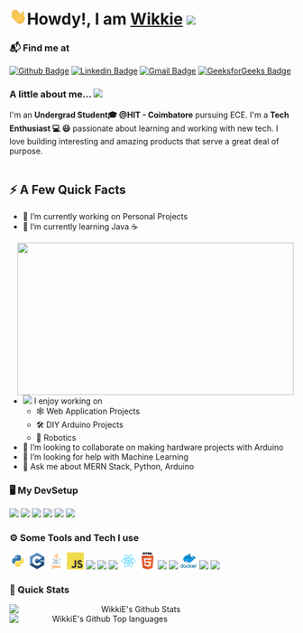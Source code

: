 <h1> <img src="https://raw.githubusercontent.com/ABSphreak/ABSphreak/master/gifs/Hi.gif" height="30px">Howdy!, I am <a href="https://github.com/wikkiee">Wikkie</a> <img height="30px" src="https://emojis.slackmojis.com/emojis/images/1531849430/4246/blob-sunglasses.gif?1531849430"></h1>
</h1>

### 📬 Find me at
[![Github Badge](http://img.shields.io/badge/-Github-black?style=flat-square&logo=github&link=https://github.com/wikkiee/)](https://github.com/wikkiee/) 
[![Linkedin Badge](https://img.shields.io/badge/-LinkedIn-blue?style=flat-square&logo=Linkedin&logoColor=white&link=https://www.linkedin.com/in/wikkie-m/)](https://www.linkedin.com/in/wikkie-m)
[![Gmail Badge](https://img.shields.io/badge/-Gmail-d14836?style=flat-square&logo=Gmail&logoColor=white&link=mailto:vigneshrgm962950@gmail.com)](mailto:vigneshrgm962950@gmail.com)
[![GeeksforGeeks Badge](https://img.shields.io/badge/-GeeksforGeeks-0F9D58?style=flat-square&logo=GeeksforGeeks&logoColor=white&link=https://auth.geeksforgeeks.org/user/wikkie)](https://auth.geeksforgeeks.org/user/wikkie)


### A little about me...  <img src="https://media.giphy.com/media/VgCDAzcKvsR6OM0uWg/giphy.gif" width="50"> 
I'm an **Undergrad Student🎓 @HIT - Coimbatore** pursuing ECE. I'm a **Tech Enthusiast 💻 😃** passionate about learning and working with new tech. I love building interesting and amazing products that serve a great deal of purpose. <br/><br/>




## ⚡️ A Few Quick Facts

- 🔭 I’m currently working on Personal Projects
- 🌱 I’m currently learning Java ☕
<img width="490" height="270" src="https://media.giphy.com/media/9B8wYztAoe1zO/source.gif" align=right>

- <img src="https://media.giphy.com/media/WUlplcMpOCEmTGBtBW/giphy.gif" width="30">  I enjoy working on
  - 🕸️ Web Application Projects
  - 🛠 DIY Arduino Projects
  - 🤖 Robotics
- 👯 I’m looking to collaborate on making hardware projects with Arduino 
- 🤔 I’m looking for help with Machine Learning
- 💬 Ask me about MERN Stack, Python, Arduino 

  
### 🖥️ My DevSetup
<img src="https://img.shields.io/badge/Asus%20Tuf-111?&style=flat-square&logo=ASUS"> <img src="https://img.shields.io/badge/Windows-111?&style=flat-square&logo=windows&logoColor=0078D6"> <img src="https://img.shields.io/badge/Edge-111?&style=flat-square&logo=microsoft-edge&logoColor=0078d7"> <img src="https://img.shields.io/badge/VS Code-111?style=flat-square&logo=visual-studio-code&logoColor=007ACC"> <img src="https://img.shields.io/badge/Hyper%20Terminal-111?&style=flat-square&logo=hyper&logoColor=white">  <img src="https://img.shields.io/badge/Spotify-111?&style=flat-square&logo=spotify&logoColor=1ED760"> 

### ⚙️ Some Tools and Tech I use
<code><img height="30" src="https://raw.githubusercontent.com/github/explore/80688e429a7d4ef2fca1e82350fe8e3517d3494d/topics/python/python.png"></code>
<code><img height="30" src="https://raw.githubusercontent.com/github/explore/180320cffc25f4ed1bbdfd33d4db3a66eeeeb358/topics/cpp/cpp.png"></code>
<code><img height="30" src="https://raw.githubusercontent.com/github/explore/5b3600551e122a3277c2c5368af2ad5725ffa9a1/topics/java/java.png"></code>
<code><img height="30" src="https://raw.githubusercontent.com/github/explore/80688e429a7d4ef2fca1e82350fe8e3517d3494d/topics/javascript/javascript.png"></code>
<code><img height="30" src="https://avatars3.githubusercontent.com/u/9950313?s=200&v=4"></code>
<code><img height="30" src="https://avatars1.githubusercontent.com/u/45120?s=200&v=4"></code>
<code><img height="30" src="https://www.mysql.com/common/logos/logo-mysql-170x115.png"></code>
<code><img height="30" src="https://raw.githubusercontent.com/github/explore/80688e429a7d4ef2fca1e82350fe8e3517d3494d/topics/react/react.png"></code>
<code><img height="30" src="https://raw.githubusercontent.com/github/explore/80688e429a7d4ef2fca1e82350fe8e3517d3494d/topics/html/html.png"></code>
<code><img height="30" src="https://avatars1.githubusercontent.com/u/1517864?s=200&v=4"></code>
<code><img height="30" src="https://avatars1.githubusercontent.com/u/2918581?s=200&v=4"></code>
<code><img height="30" src="https://raw.githubusercontent.com/github/explore/80688e429a7d4ef2fca1e82350fe8e3517d3494d/topics/docker/docker.png"></code>
<code><img height="30" src="https://avatars3.githubusercontent.com/u/18133?s=200&v=4"></code>
<code><img height="30" src="https://camo.githubusercontent.com/a9e049ade1147226016feb1ab0024b7e09cf5e6ce7921aa9e7326942f98c71dd/687474703a2f2f636f6e74656e742e61726475696e6f2e63632f6272616e642f61726475696e6f2d636f6c6f722e737667"></code>


### 🚀 Quick Stats
<p align="center">
<img width="450" align="left" src="https://github-readme-stats.vercel.app/api?username=wikkiee&theme=dark&show_icons=true" alt="WikkiE's Github Stats" />
 <img width="340" align="left" src="https://github-readme-stats.vercel.app/api/top-langs/?username=wikkiee&theme=dark&show_icons=true&layout=compact" alt="WikkiE's Github Top languages" />
  
</p>
